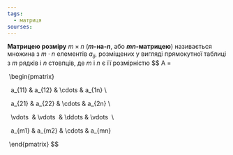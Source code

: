 ```yaml
---
tags:
  - матриця
sourses:
---
```

**Матрицею розміру** $m \times n$ (**_m_-на-_n_**, або **_mn_-матрицею**) називається множина з $m⋅n$ елементів $a_{ij}​$, розміщених у вигляді прямокутної таблиці з $m$ рядків і $n$ стовпців, де $m$ і $n$ є її розмірністю
$$
A =

 \begin{pmatrix}

  a_{11} & a_{12} & \cdots & a_{1n} \\

  a_{21} & a_{22} & \cdots & a_{2n} \\

  \vdots  & \vdots  & \ddots & \vdots  \\

  a_{m1} & a_{m2} & \cdots & a_{mn}

 \end{pmatrix}
$$

